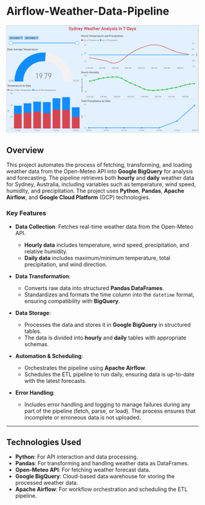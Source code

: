 # Airflow-Weather-Data-Pipeline
![Airflow-Weather-Data-Pipeline](dashboard/Dashboard.png)
## Overview

This project automates the process of fetching, transforming, and loading weather data from the Open-Meteo API into **Google BigQuery** for analysis and forecasting. The pipeline retrieves both **hourly** and **daily** weather data for Sydney, Australia, including variables such as temperature, wind speed, humidity, and precipitation. The project uses **Python**, **Pandas**, **Apache Airflow**, and **Google Cloud Platform** (GCP) technologies.

### **Key Features**
- **Data Collection**: Fetches real-time weather data from the Open-Meteo API.
  - **Hourly data** includes temperature, wind speed, precipitation, and relative humidity.
  - **Daily data** includes maximum/minimum temperature, total precipitation, and wind direction.
  
- **Data Transformation**: 
  - Converts raw data into structured **Pandas DataFrames**.
  - Standardizes and formats the time column into the `datetime` format, ensuring compatibility with **BigQuery**.

- **Data Storage**:
  - Processes the data and stores it in **Google BigQuery** in structured tables.
  - The data is divided into **hourly** and **daily** tables with appropriate schemas.

- **Automation & Scheduling**:
  - Orchestrates the pipeline using **Apache Airflow**.
  - Schedules the ETL pipeline to run daily, ensuring data is up-to-date with the latest forecasts.

- **Error Handling**:
  - Includes error handling and logging to manage failures during any part of the pipeline (fetch, parse, or load). The process ensures that incomplete or erroneous data is not uploaded.

---

## Technologies Used

- **Python**: For API interaction and data processing.
- **Pandas**: For transforming and handling weather data as DataFrames.
- **Open-Meteo API**: For fetching weather forecast data.
- **Google BigQuery**: Cloud-based data warehouse for storing the processed weather data.
- **Apache Airflow**: For workflow orchestration and scheduling the ETL pipeline.
